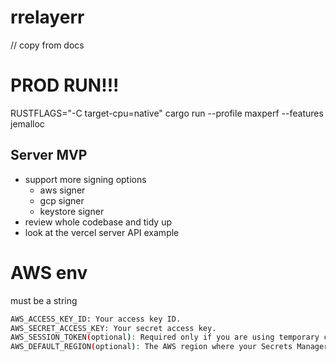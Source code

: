 # rrelayerr

// copy from docs

# PROD RUN!!!

RUSTFLAGS="-C target-cpu=native" cargo run --profile maxperf --features jemalloc

## Server MVP

- support more signing options
    - aws signer
    - gcp signer
    - keystore signer
- review whole codebase and tidy up
- look at the vercel server API example

# AWS env

must be a string

```bash
AWS_ACCESS_KEY_ID: Your access key ID.
AWS_SECRET_ACCESS_KEY: Your secret access key.
AWS_SESSION_TOKEN(optional): Required only if you are using temporary credentials, for example, credentials for an IAM role obtained through AWS STS.
AWS_DEFAULT_REGION(optional): The AWS region where your Secrets Manager secrets are stored. While your code attempts to default to "us-east-1" if no region is found in the environment or configuration, setting this environment variable can provide an explicit default.
```
